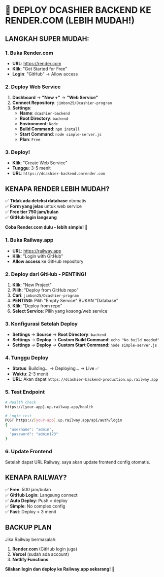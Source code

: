 # 🚀 DEPLOY DCASHIER BACKEND KE RENDER.COM (LEBIH MUDAH!)

## LANGKAH SUPER MUDAH:

### 1. Buka Render.com
- **URL**: https://render.com
- **Klik**: "Get Started for Free"
- **Login**: "GitHub" → Allow access

### 2. Deploy Web Service
1. **Dashboard** → **"New +"** → **"Web Service"**
2. **Connect Repository**: `jimbon25/Dcashier-program`
3. **Settings**:
   - **Name**: `dcashier-backend`
   - **Root Directory**: `backend`
   - **Environment**: `Node`
   - **Build Command**: `npm install`
   - **Start Command**: `node simple-server.js`
   - **Plan**: `Free`

### 3. Deploy!
- **Klik**: "Create Web Service"
- **Tunggu**: 3-5 menit
- **URL**: `https://dcashier-backend.onrender.com`

## KENAPA RENDER LEBIH MUDAH?
✅ **Tidak ada deteksi database** otomatis  
✅ **Form yang jelas** untuk web service  
✅ **Free tier 750 jam/bulan**  
✅ **GitHub login langsung**  

**Coba Render.com dulu - lebih simple!** 🎯

### 1. Buka Railway.app
- **URL**: https://railway.app
- **Klik**: "Login with GitHub"
- **Allow access** ke GitHub repository

### 2. Deploy dari GitHub - PENTING!
1. **Klik**: "New Project"
2. **Pilih**: "Deploy from GitHub repo" 
3. **Cari**: `jimbon25/Dcashier-program`
4. **PENTING**: Pilih "Empty Service" BUKAN "Database"
5. **Klik**: "Deploy from repo"
6. **Select Service**: Pilih yang kosong/web service

### 3. Konfigurasi Setelah Deploy
- **Settings** → **Source** → **Root Directory**: `backend`
- **Settings** → **Deploy** → **Custom Build Command**: `echo "No build needed"`
- **Settings** → **Deploy** → **Custom Start Command**: `node simple-server.js`

### 4. Tunggu Deploy
- **Status**: Building... → Deploying... → Live ✅
- **Waktu**: 2-3 menit
- **URL**: Akan dapat `https://dcashier-backend-production.up.railway.app`

### 5. Test Endpoint
```bash
# Health check
https://[your-app].up.railway.app/health

# Login test
POST https://[your-app].up.railway.app/api/auth/login
{
  "username": "admin",
  "password": "admin123"
}
```

### 6. Update Frontend
Setelah dapat URL Railway, saya akan update frontend config otomatis.

## KENAPA RAILWAY?
✅ **Free**: 500 jam/bulan  
✅ **GitHub Login**: Langsung connect  
✅ **Auto Deploy**: Push = deploy  
✅ **Simple**: No complex config  
✅ **Fast**: Deploy < 3 menit  

## BACKUP PLAN
Jika Railway bermasalah:
1. **Render.com** (GitHub login juga)
2. **Vercel** (sudah ada account)
3. **Netlify Functions**

**Silakan login dan deploy ke Railway.app sekarang!** 🎯
